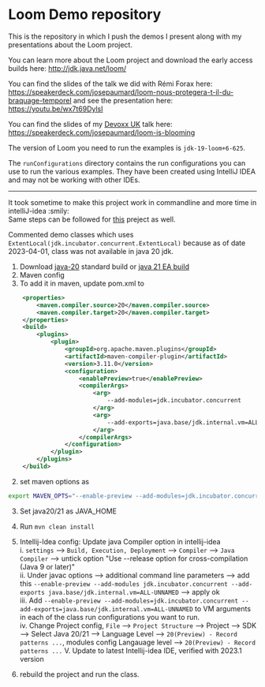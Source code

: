 Loom Demo repository
====================

This is the repository in which I push the demos I present along with my presentations about the Loom project.

You can learn more about the Loom project and download the early access builds here: http://jdk.java.net/loom/

You can find the slides of the talk we did with Rémi Forax here: https://speakerdeck.com/josepaumard/loom-nous-protegera-t-il-du-braquage-temporel and see the presentation here: https://youtu.be/wx7t69DylsI

You can find the slides of my [Devoxx UK](https://www.devoxx.co.uk/) talk here: https://speakerdeck.com/josepaumard/loom-is-blooming

The version of Loom you need to run the examples is `jdk-19-loom+6-625`.

The `runConfigurations` directory contains the run configurations you can use to run the various examples. They have been created using IntelliJ IDEA and may not be working with other IDEs. 

-----------------------------
   
It took sometime to make this project work in commandline and more time in intelliJ-idea :smily:   
Same steps can be followed for [this](https://github.com/JosePaumard/2022_javaone-loom-livelab) preject as well.   

Commented demo classes which uses `ExtentLocal(jdk.incubator.concurrent.ExtentLocal)` because as of date 2023-04-01, class was not available in java 20 jdk.   

1. Download [java-20](https://adoptium.net/temurin/releases/?version=20) standard build or [java 21 EA build](https://jdk.java.net/21/)   
2. Maven config       
1. To add it in maven, update pom.xml to     
```xml
    <properties>
        <maven.compiler.source>20</maven.compiler.source>
        <maven.compiler.target>20</maven.compiler.target>
    </properties>
    <build>
        <plugins>
            <plugin>
                <groupId>org.apache.maven.plugins</groupId>
                <artifactId>maven-compiler-plugin</artifactId>
                <version>3.11.0</version>
                <configuration>
                    <enablePreview>true</enablePreview>
                    <compilerArgs>
                        <arg>
                            --add-modules=jdk.incubator.concurrent
                        </arg>
                        <arg>
                            --add-exports=java.base/jdk.internal.vm=ALL-UNNAMED
                        </arg>
                    </compilerArgs>
                </configuration>
            </plugin>
        </plugins>
    </build>
```

2. set maven options as   
```bash
export MAVEN_OPTS="--enable-preview --add-modules=jdk.incubator.concurrent --add-exports=java.base/jdk.internal.vm=ALL-UNNAMED"
```

3. Set java20/21 as JAVA_HOME
4. Run `mvn clean install`

5. Intellij-Idea config:   Update java Compiler option in intellij-idea   
i. `settings` --> `Build, Execution, Deployment` --> `Compiler` --> `Java Compiler` --> untick option "Use --release option for cross-compilation (Java 9 or later)"       
ii. Under javac options --> additional command line parameters --> add this `--enable-preview --add-modules jdk.incubator.concurrent --add-exports java.base/jdk.internal.vm=ALL-UNNAMED` --> apply ok   
iii. Add `--enable-preview --add-modules=jdk.incubator.concurrent --add-exports=java.base/jdk.internal.vm=ALL-UNNAMED` to VM arguments in each of the class run configurations you want to run.   
iv. Change Project config, `File` --> `Project Structure` --> Project --> SDK --> Select Java 20/21 --> Language Level --> `20(Preview) - Record patterns ...`, modules config Langauage level --> `20(Preview) - Record patterns ...`
V. Update to latest Intellij-idea IDE, verified with 2023.1 version


6. rebuild the project and run the class.  
